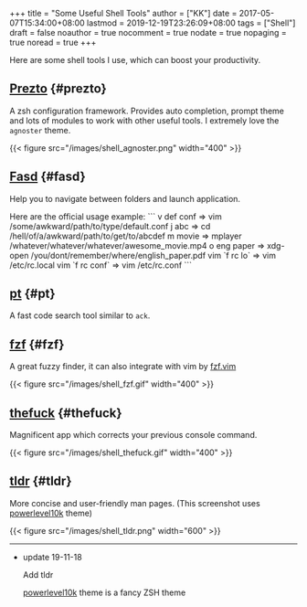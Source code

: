 +++
title = "Some Useful Shell Tools"
author = ["KK"]
date = 2017-05-07T15:34:00+08:00
lastmod = 2019-12-19T23:26:09+08:00
tags = ["Shell"]
draft = false
noauthor = true
nocomment = true
nodate = true
nopaging = true
noread = true
+++

Here are some shell tools I use, which can boost your productivity.


## [Prezto](https://github.com/sorin-ionescu/prezto) {#prezto}

A zsh configuration framework. Provides auto completion, prompt theme and lots of modules to work with other useful tools. I extremely love the `agnoster` theme.

{{< figure src="/images/shell_agnoster.png" width="400" >}}


## [Fasd](https://github.com/clvv/fasd) {#fasd}

Help you to navigate between folders and launch application.

Here are the official usage example:
\`\`\`
  v def conf       =>     vim /some/awkward/path/to/type/default.conf
  j abc            =>     cd /hell/of/a/awkward/path/to/get/to/abcdef
  m movie          =>     mplayer /whatever/whatever/whatever/awesome\_movie.mp4
  o eng paper      =>     xdg-open /you/dont/remember/where/english\_paper.pdf
  vim \`f rc lo\`    =>     vim /etc/rc.local
  vim \`f rc conf\`  =>     vim /etc/rc.conf
\`\`\`


## [pt](https://github.com/monochromegane/the%5Fplatinum%5Fsearcher) {#pt}

A fast code search tool similar to `ack`.


## [fzf](https://github.com/junegunn/fzf) {#fzf}

A great fuzzy finder, it can also integrate with vim by [fzf.vim](https://github.com/junegunn/fzf.vim)

{{< figure src="/images/shell_fzf.gif" width="400" >}}


## [thefuck](https://github.com/nvbn/thefuck) {#thefuck}

Magnificent app which corrects your previous console command.

{{< figure src="/images/shell_thefuck.gif" width="400" >}}


## [tldr](https://github.com/tldr-pages/tldr) {#tldr}

More concise and user-friendly man pages. (This screenshot uses [powerlevel10k](https://github.com/romkatv/powerlevel10k) theme)

{{< figure src="/images/shell_tldr.png" width="600" >}}

---

-   update 19-11-18

    Add tldr

    [powerlevel10k](https://github.com/romkatv/powerlevel10k) theme is a fancy ZSH theme
